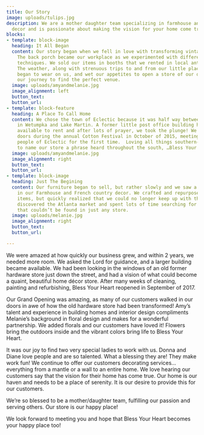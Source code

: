```yaml
---
title: Our Story
image: uploads/tulips.jpg
description: We are a mother daughter team specializing in farmhouse and french country
  decor and is passionate about making the vision for your home come true!
blocks:
- template: block-image
  heading: It All Began
  content: Our story began when we fell in love with transforming vintage furniture.
    The back porch became our workplace as we experimented with different painting
    techniques. We sold our items in booths that we rented in local antique malls.
    The weather, along with strenuous trips to and from our little places of business
    began to wear on us, and wet our appetites to open a store of our own, so began
    our journey to find the perfect venue.
  image: uploads/amyandmelanie.jpg
  image_alignment: left
  button_text: 
  button_url: 
- template: block-feature
  heading: A Place To Call Home
  content: We chose the town of Eclectic because it was half way between our homes
    in Wetumpka and Lake Martin. A former little post office building had just become
    available to rent and after lots of prayer, we took the plunge! We opened our
    doors during the annual Cotton Festival in October of 2015, meeting the sweet
    people of Eclectic for the first time.  Loving all things southern- we decided
    to name our store a phrase heard throughout the south, …Bless Your Heart.
  image: uploads/amyandmelanie.jpg
  image_alignment: right
  button_text: 
  button_url: 
- template: block-image
  heading: Just The Begining
  content: Our furniture began to sell, but rather slowly and we saw a greater interest
    in our Farmhouse and French country decor. We crafted and repurposed most of our
    items, but quickly realized that we could no longer keep up with the demand. We
    discovered the Atlanta market and spent lots of time searching for unique items
    that couldn’t be found in just any store.
  image: uploads/melanie.jpg
  image_alignment: right
  button_text: 
  button_url: 

---
```


We were amazed at how quickly our business grew, and within 2 years, we needed more room. We asked the Lord for guidance, and a larger building became available. We had been looking in the windows of an old former hardware store just down the street, and had a vision of what could become a quaint, beautiful home décor store. After many weeks of cleaning, painting and refurbishing, Bless Your Heart reopened in September of 2017.

Our Grand Opening was amazing, as many of our customers walked in our doors in awe of how the old hardware store had been transformed! Amy’s talent and experience in building homes and interior design compliments Melanie’s background in floral design and makes for a wonderful partnership. We added florals and our customers have loved it! Flowers bring the outdoors inside and the vibrant colors bring life to Bless Your Heart.

It was our joy to find two very special ladies to work with us. Donna and Diane love people and are so talented. What a blessing they are! They make work fun!
We continue to offer our customers decorating services… everything from a mantle or a wall to an entire home. We love hearing our customers say that the vision for their home has come true. Our home is our haven and needs to be a place of serenity. It is our desire to provide this for our customers.

We’re so blessed to be a mother/daughter team, fulfilling our passion and serving others. Our store is our happy place!

We look forward to meeting you and hope that Bless Your Heart becomes your happy place too!




